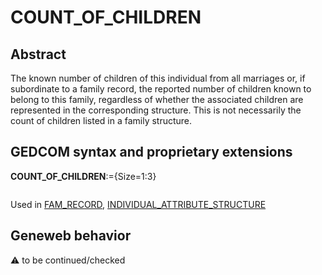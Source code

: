 ﻿# COUNT_OF_CHILDREN
## Abstract
The known number of children of this individual from all marriages or, if subordinate to a family
record, the reported number of children known to belong to this family, regardless of whether the
associated children are represented in the corresponding structure. This is not necessarily the count of
children listed in a family structure.


## GEDCOM syntax and proprietary extensions

**COUNT_OF_CHILDREN**:={Size=1:3}
<pre>
</pre>
Used in <a href=Ged.FAM_RECORD.md>FAM_RECORD</a>, <a href=Ged.INDIVIDUAL_ATTRIBUTE_STRUCTURE.md>INDIVIDUAL_ATTRIBUTE_STRUCTURE</a><br />


## Geneweb behavior



:warning: to be continued/checked

